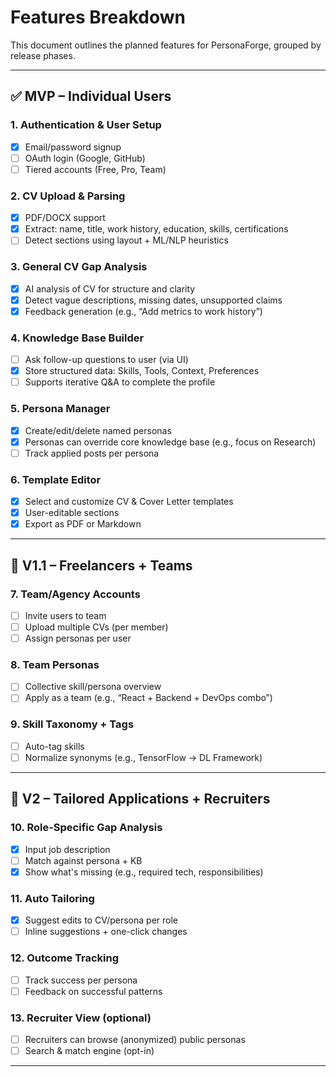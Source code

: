 # Features Breakdown

This document outlines the planned features for PersonaForge, grouped by release phases.

---

## ✅ MVP – Individual Users

### 1. Authentication & User Setup
- [x] Email/password signup
- [ ] OAuth login (Google, GitHub)
- [ ] Tiered accounts (Free, Pro, Team)

### 2. CV Upload & Parsing
- [x] PDF/DOCX support
- [x] Extract: name, title, work history, education, skills, certifications
- [ ] Detect sections using layout + ML/NLP heuristics

### 3. General CV Gap Analysis
- [x] AI analysis of CV for structure and clarity
- [x] Detect vague descriptions, missing dates, unsupported claims
- [x] Feedback generation (e.g., “Add metrics to work history”)

### 4. Knowledge Base Builder
- [ ] Ask follow-up questions to user (via UI)
- [x] Store structured data: Skills, Tools, Context, Preferences
- [ ] Supports iterative Q&A to complete the profile

### 5. Persona Manager
- [x] Create/edit/delete named personas
- [x] Personas can override core knowledge base (e.g., focus on Research)
- [ ] Track applied posts per persona

### 6. Template Editor
- [x] Select and customize CV & Cover Letter templates
- [x] User-editable sections
- [x] Export as PDF or Markdown

---

## 🌱 V1.1 – Freelancers + Teams

### 7. Team/Agency Accounts
- [ ] Invite users to team
- [ ] Upload multiple CVs (per member)
- [ ] Assign personas per user

### 8. Team Personas
- [ ] Collective skill/persona overview
- [ ] Apply as a team (e.g., “React + Backend + DevOps combo”)

### 9. Skill Taxonomy + Tags
- [ ] Auto-tag skills
- [ ] Normalize synonyms (e.g., TensorFlow → DL Framework)

---

## 🚀 V2 – Tailored Applications + Recruiters

### 10. Role-Specific Gap Analysis
- [x] Input job description
- [ ] Match against persona + KB
- [x] Show what's missing (e.g., required tech, responsibilities)

### 11. Auto Tailoring
- [x] Suggest edits to CV/persona per role
- [ ] Inline suggestions + one-click changes

### 12. Outcome Tracking
- [ ] Track success per persona
- [ ] Feedback on successful patterns

### 13. Recruiter View (optional)
- [ ] Recruiters can browse (anonymized) public personas
- [ ] Search & match engine (opt-in)

---

